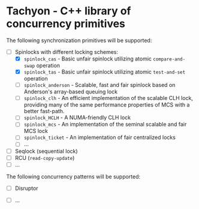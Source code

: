 # Tachyon - C++ library of concurrency primitives

The following synchronization primitives will be supported:
- [ ] Spinlocks with different locking schemes:
    * [X] ```spinlock_cas``` - Basic unfair spinlock utilizing atomic ```compare-and-swap``` operation
    * [X] ```spinlock_tas``` - Basic unfair spinlock utilizing atomic ```test-and-set``` operation
    * [ ] ```spinlock_anderson``` - Scalable, fast and fair spinlock based on Anderson's array-based queuing lock
    * [ ] ```spinlock_clh``` - An efficient implementation of the scalable CLH lock, providing many of the same performance properties of MCS with a better fast-path.
    * [ ] ```spinlock_HCLH``` - A NUMA-friendly CLH lock
    * [ ] ```spinlock_mcs``` - An implementation of the seminal scalable and fair MCS lock
    * [ ] ```spinlock_ticket``` - An implementation of fair centralized locks
    * [ ] ...
- [ ] Seqlock (sequential lock)
- [ ] RCU (```read-copy-update```)
- [ ] ...

The following concurrency patterns will be supported:
- [ ] Disruptor
- [ ] ...


